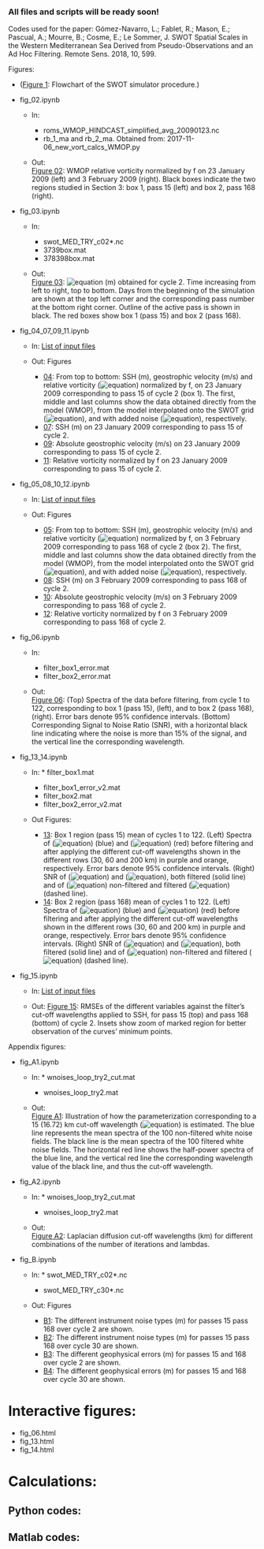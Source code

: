 ### All files and scripts will be ready soon!

Codes used for the paper: Gómez-Navarro, L.; Fablet, R.; Mason, E.; Pascual, A.; Mourre, B.; Cosme, E.; Le Sommer, J. SWOT Spatial Scales in the Western Mediterranean Sea Derived from Pseudo-Observations and an Ad Hoc Filtering. Remote Sens. 2018, 10, 599.  

Figures:

* ([Figure 1](figures/jpeg/flowchart_nofill_paper.jpeg): Flowchart of the SWOT simulator procedure.)

* fig_02.ipynb

	* In:<br>
		* roms_WMOP_HINDCAST_simplified_avg_20090123.nc
		* rb_1_ma and rb_2_ma.  Obtained from: 2017-11-06_new_vort_calcs_WMOP.py
		
	* Out: <br>
[Figure 02](figures/jpeg/rel_vort_WMOP_evan_BOX_redBlue.jpeg): WMOP relative vorticity normalized by f on 23 January 2009 (left) and 3 February 2009 (right). Black boxes indicate the two regions studied in Section 3: box 1, pass 15 (left) and box 2, pass 168 (right).

* fig_03.ipynb 
	
	* In:
		* swot_MED_TRY_c02*.nc
		* 3739box.mat
		* 378398box.mat
		
    * Out: <br>
[Figure 03](figures/jpeg/daily_inputs_cycle2_gradual.jpeg): ![equation](http://latex.codecogs.com/gif.latex?SSH$_{obs}$) (m) obtained for cycle 2. Time increasing from left to right, top to bottom. Days from the beginning of the simulation are shown at the top left corner and the corresponding pass number at the bottom right corner. Outline of the active pass is shown in black. The red boxes show box 1
(pass 15) and box 2 (pass 168).
            
* fig_04_07_09_11.ipynb

	* In: [List of input files](input_files/list_fig_04_07_09_11.md)
		
	* Out: Figures
		* [04](figures/jpeg/3_vars_p015_DEF_redBlue.jpeg): From top to bottom: SSH (m), geostrophic velocity (m/s) and relative vorticity (![equation](http://latex.codecogs.com/gif.latex?\zeta)) normalized by f, on 23 January 2009 corresponding to pass 15 of cycle 2 (box 1). The first, middle and last columns show the data obtained directly from the model (WMOP), from the model interpolated onto the SWOT grid (![equation](http://latex.codecogs.com/gif.latex?SSH$_{model}$)), and with added noise (![equation](http://latex.codecogs.com/gif.latex?SSH$_{obs}$)), respectively.
		* [07](figures/jpeg/adt_p015_zoom_cutoff_DEF.jpeg): SSH (m) on 23 January 2009 corresponding to pass 15 of cycle 2.
		* [09](figures/jpeg/vel_p015_zoom_cutoff_DEF.jpeg): Absolute geostrophic velocity (m/s) on 23 January 2009 corresponding to pass 15 of cycle 2.
		* [11](figures/jpeg/vort_p015_zoom_cutoff_DEF.jpeg): Relative vorticity normalized by f on 23 January 2009 corresponding to pass 15 of cycle 2.

* fig_05_08_10_12.ipynb
	
	* In:  [List of input files](/input_files/list_fig_05_08_10_12.md)
		
	* Out: Figures
		* [05](figures/jpeg/3_vars_p168_DEF_redBlue.jpeg): From top to bottom: SSH (m), geostrophic velocity (m/s) and relative vorticity (![equation](http://latex.codecogs.com/gif.latex?\zeta)) normalized by f, on 3 February 2009 corresponding to pass 168 of cycle 2 (box 2). The first, middle and last columns show the data obtained directly from the model (WMOP), from the model interpolated onto the SWOT
grid (![equation](http://latex.codecogs.com/gif.latex?SSH$_{model}$)), and with added noise (![equation](http://latex.codecogs.com/gif.latex?SSH$_{obs}$)), respectively.
		* [08](figures/jpeg/adt_p168_zoom_cutoff_DEF.jpeg): SSH (m) on 3 February 2009 corresponding to pass 168 of cycle 2.
		* [10](figures/jpeg/vel_p168_zoom_cutoff_DEF.jpeg): Absolute geostrophic velocity (m/s) on 3 February 2009 corresponding to pass 168 of cycle 2.
		* [12](figures/jpeg/vort_p168_zoom_cutoff_DEF.jpeg): Relative vorticity normalized by f on 3 February 2009 corresponding to pass 168 of cycle 2.
		        
* fig_06.ipynb
 
 	* In: 
		* filter_box1_error.mat
		* filter_box2_error.mat
	
	* Out: <br>
	[Figure 06](figures/jpeg/spectra_nofilt_v2.jpeg): (Top) Spectra of the data before filtering, from cycle 1 to 122, corresponding to box 1 (pass 15), (left), and to box 2 (pass 168), (right). Error bars denote 95% confidence intervals. (Bottom) Corresponding Signal to Noise Ratio (SNR), with a horizontal black line indicating where the noise is
more than 15% of the signal, and the vertical line the corresponding wavelength.
           
* fig_13_14.ipynb
    	
	* In: 
        	* filter_box1.mat
		* filter_box1_error_v2.mat
		* filter_box2.mat
		* filter_box2_error_v2.mat
	
	* Out Figures:
		* [13](figures/jpeg/spectra_p015_v2.jpeg): Box 1 region (pass 15) mean of cycles 1 to 122. (Left) Spectra of (![equation](http://latex.codecogs.com/gif.latex?SSH$_{model}$)) (blue) and (![equation](http://latex.codecogs.com/gif.latex?SSH$_{obs}$)) (red) before filtering and after applying the different cut-off wavelengths shown in the different rows (30, 60 and 200 km) in purple and orange, respectively. Error bars denote 95% confidence intervals. (Right) SNR of (![equation](http://latex.codecogs.com/gif.latex?SSH$_{model}$)) and (![equation](http://latex.codecogs.com/gif.latex?SSH$_{obs}$)), both filtered (solid line) and of (![equation](http://latex.codecogs.com/gif.latex?SSH$_{model}$)) non-filtered and filtered (![equation](http://latex.codecogs.com/gif.latex?SSH$_{obs}$)) (dashed line).
		* [14](figures/jpeg/spectra_p168_v2.jpeg): Box 2 region (pass 168) mean of cycles 1 to 122. (Left) Spectra of (![equation](http://latex.codecogs.com/gif.latex?SSH$_{model}$)) (blue) and (![equation](http://latex.codecogs.com/gif.latex?SSH$_{obs}$)) (red) before filtering and after applying the different cut-off wavelengths shown in the different rows (30, 60 and 200 km) in purple and orange, respectively. Error bars denote 95% confidence intervals.  (Right) SNR of (![equation](http://latex.codecogs.com/gif.latex?SSH$_{model}$)) and (![equation](http://latex.codecogs.com/gif.latex?SSH$_{obs}$)), both filtered (solid line) and of (![equation](http://latex.codecogs.com/gif.latex?SSH$_{model}$)) non-filtered and filtered (![equation](http://latex.codecogs.com/gif.latex?SSH$_{obs}$)) (dashed line).
        
* fig_15.ipynb
    	
	* In: [List of input files](input_files/list_fig_015.md)
	
	* Out: [Figure 15](figures/jpeg/rmse.jpeg): RMSEs of the different variables against the filter’s cut-off wavelengths applied to SSH, for pass 15 (top) and pass 168 (bottom) of cycle 2. Insets show zoom of marked region for better observation of the curves’ minimum points.
	
Appendix figures:

* fig_A1.ipynb
    	
	* In:
        	* wnoises_loop_try2_cut.mat
		* wnoises_loop_try2.mat
    	
	* Out: <br>
	[Figure A1](figures/jpeg/A1.jpeg): Illustration of how the parameterization corresponding to a 15 (16.72) km cut-off wavelength (![equation](http://latex.codecogs.com/gif.latex?\lambda_c)) is estimated. The blue line represents the mean spectra of the 100 non-filtered white noise fields. The black line is the mean spectra of the 100 filtered white noise fields. The horizontal red line shows the half-power spectra of the blue line, and the vertical red line the corresponding wavelength value of the black line, and thus the cut-off wavelength.
	
* fig_A2.ipynb

	* In:
        	* wnoises_loop_try2_cut.mat
		* wnoises_loop_try2.mat
		
	* Out: <br>
	[Figure A2](figures/jpeg/A2.jpeg): Laplacian diffusion cut-off wavelengths (km) for different combinations of the number of iterations and lambdas.
        
* fig_B.ipynb
    
	* In:
        	* swot_MED_TRY_c02*.nc
		* swot_MED_TRY_c30*.nc
    
	* Out: Figures
		* [B1](figures/jpeg/NOISE_inst_some_swot_MED_TRY_c02.jpeg): The different instrument noise types (m) for passes 15 pass 168 over cycle 2 are shown. 
		* [B2](figures/jpeg/NOISE_inst_some_swot_MED_TRY_c30.jpeg): The different instrument noise types (m) for passes 15 pass 168 over cycle 30 are shown.
		* [B3](figures/jpeg/NOISE_geo_some_swot_MED_TRY_c02.jpeg): The different geophysical errors (m) for passes 15 and 168 over cycle 2 are shown.
		* [B4](figures/jpeg/NOISE_geo_some_swot_MED_TRY_c30.jpeg): The different geophysical errors (m) for passes 15 and 168 over cycle 30 are shown.
		
# Interactive figures:

- fig_06.html
- fig_13.html
- fig_14.html

# Calculations:

## Python codes:


## Matlab codes:



